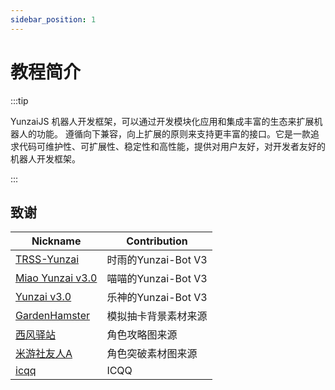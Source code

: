 ```yaml
---
sidebar_position: 1
---
```


# 教程简介

:::tip

YunzaiJS 机器人开发框架，可以通过开发模块化应用和集成丰富的生态来扩展机器人的功能。 遵循向下兼容，向上扩展的原则来支持更丰富的接口。它是一款追求代码可维护性、可扩展性、稳定性和高性能，提供对用户友好，对开发者友好的机器人开发框架。

:::

## 致谢

| Nickname           | Contribution         |
| ------------------ | -------------------- |
| [TRSS-Yunzai]      | 时雨的Yunzai-Bot V3  |
| [Miao Yunzai v3.0] | 喵喵的Yunzai-Bot V3  |
| [Yunzai v3.0]      | 乐神的Yunzai-Bot V3  |
| [GardenHamster]    | 模拟抽卡背景素材来源 |
| [西风驿站]         | 角色攻略图来源       |
| [米游社友人A]      | 角色突破素材图来源   |
| [icqq]             | ICQQ                 |

[TRSS-Yunzai]: https://github.com/TimeRainStarSky/Yunzai
[Miao Yunzai v3.0]: https://github.com/yoimiya-kokomi/Miao-Yunzai
[Yunzai v3.0]: https://gitee.com/le-niao/Yunzai-Bot
[GardenHamster]: https://github.com/GardenHamster/GenshinPray
[西风驿站]: https://bbs.mihoyo.com/ys/collection/839181
[米游社友人A]: https://bbs.mihoyo.com/ys/collection/428421
[icqq]: https://icqq.pages.dev/
